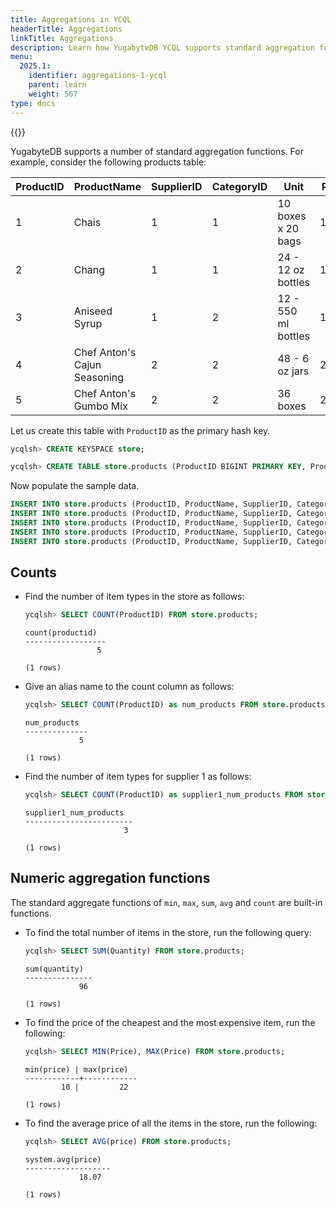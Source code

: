```yaml
---
title: Aggregations in YCQL
headerTitle: Aggregations
linkTitle: Aggregations
description: Learn how YugabyteDB YCQL supports standard aggregation functions.
menu:
  2025.1:
    identifier: aggregations-1-ycql
    parent: learn
    weight: 567
type: docs
---
```


{{<api-tabs list="ycql">}}

YugabyteDB supports a number of standard aggregation functions. For example, consider the following products table:

| ProductID | ProductName          | SupplierID | CategoryID | Unit | Price | Quantity
| ---       | ---                  | ---        | ---        | ---  | --- | ---
| 1 | Chais                        | 1 | 1 | 10 boxes x 20 bags  | 18    | 25
| 2 | Chang                        | 1 | 1 | 24 - 12 oz bottles  | 19    | 12
| 3 | Aniseed Syrup                | 1 | 2 | 12 - 550 ml bottles | 10    | 10
| 4 | Chef Anton's Cajun Seasoning | 2 | 2 | 48 - 6 oz jars      | 22    | 9
| 5 | Chef Anton's Gumbo Mix       | 2 | 2 | 36 boxes            | 21.35 | 40

Let us create this table with `ProductID` as the primary hash key.

```sql
ycqlsh> CREATE KEYSPACE store;
```

```sql
ycqlsh> CREATE TABLE store.products (ProductID BIGINT PRIMARY KEY, ProductName VARCHAR, SupplierID INT, CategoryID INT, Unit TEXT, Price FLOAT, Quantity INT);
```

Now populate the sample data.

```sql
INSERT INTO store.products (ProductID, ProductName, SupplierID, CategoryID, Unit, Price, Quantity) VALUES (1, 'Chais', 1, 1, '10 boxes x 20 bags', 18, 25);
INSERT INTO store.products (ProductID, ProductName, SupplierID, CategoryID, Unit, Price, Quantity) VALUES (2, 'Chang', 1, 1, '24 - 12 oz bottles', 19, 12);
INSERT INTO store.products (ProductID, ProductName, SupplierID, CategoryID, Unit, Price, Quantity) VALUES (3, 'Aniseed Syrup', 1, 2, '12 - 550 ml bottles', 10, 10);
INSERT INTO store.products (ProductID, ProductName, SupplierID, CategoryID, Unit, Price, Quantity) VALUES (4, 'Chef Anton''s Cajun Seasoning', 2, 2, '48 - 6 oz jars', 22, 9);
INSERT INTO store.products (ProductID, ProductName, SupplierID, CategoryID, Unit, Price, Quantity) VALUES (5, 'Chef Anton''s Gumbo Mix', 2, 2, '36 boxes', 21.35, 40);
```

## Counts

- Find the number of item types in the store as follows:

    ```sql
    ycqlsh> SELECT COUNT(ProductID) FROM store.products;
    ```

    ```output
    count(productid)
    ------------------
                    5

    (1 rows)
    ```

- Give an alias name to the count column as follows:

    ```sql
    ycqlsh> SELECT COUNT(ProductID) as num_products FROM store.products;
    ```

    ```output
    num_products
    --------------
                5

    (1 rows)
    ```

- Find the number of item types for supplier 1 as follows:

    ```sql
    ycqlsh> SELECT COUNT(ProductID) as supplier1_num_products FROM store.products WHERE SupplierID=1;
    ```

    ```output
    supplier1_num_products
    ------------------------
                          3

    (1 rows)
    ```

## Numeric aggregation functions

The standard aggregate functions of `min`, `max`, `sum`, `avg` and `count` are built-in functions.

- To find the total number of items in the store, run the following query:

    ```sql
    ycqlsh> SELECT SUM(Quantity) FROM store.products;
    ```

    ```output
    sum(quantity)
    ---------------
                96

    (1 rows)
    ```

- To find the price of the cheapest and the most expensive item, run the following:

    ```sql
    ycqlsh> SELECT MIN(Price), MAX(Price) FROM store.products;
    ```

    ```output
    min(price) | max(price)
    ------------+------------
            10 |         22

    (1 rows)
    ```

- To find the average price of all the items in the store, run the following:

    ```sql
    ycqlsh> SELECT AVG(price) FROM store.products;
    ```

    ```output
    system.avg(price)
    -------------------
                18.07

    (1 rows)
    ```
